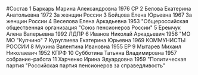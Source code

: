 #Состав
1 Баркарь Марина Александровна 1976 СР
2 Белова Екатерина Анатольевна 1972 За женщин России
3 Бойцова Елена Юрьевна 1967 За женщин России
4 Веселова Елена Аркадьевна 1953 \"Общероссийская общественная организация \"Союз пенсионеров России\"
5 Еремчук Алена Валерьевна 1992 ЛДПР
6 Иванов Николай Аркадьевич 1956 \"МО МО \"Купчино\"
7 Куруглиева Екатерина Юрьевна 1969 КОММУНИСТЫ РОССИИ
8 Мухина Валентина Ивановна 1955 ЕР
9 Мытарев Михаил Николаевич 1952 КПРФ
10 Субботина Татьяна Владимировна 1957 собрание-работа
11 Харченко Ирина Эдуардовна 1959 \"Политическая партия \"Российская партия пенсионеров за справедливость\"
